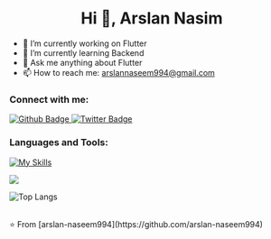  <h1 align="center">Hi 👋, Arslan Nasim </h1>

- 🔭 I’m currently working on Flutter
- 🌱 I’m currently learning Backend
- 💬 Ask me anything about Flutter 
- 📫 How to reach me: arslannaseem994@gmail.com

  
### Connect with me:
<div id="badges">
  <a href="https://github.com/arslan-naseem994">
    <img src="https://img.shields.io/badge/Github-white?style=for-the-badge&logo=Github&logoColor=black" alt="Github Badge"/>
  </a>
<!--   <a href="https://www.youtube.com/channel/UCzvRaprYPhvAplMK36Gu0kw">
    <img src="https://img.shields.io/badge/YouTube-red?style=for-the-badge&logo=youtube&logoColor=white" alt="Youtube Badge"/>
  </a> -->
<!--    <a href="https://www.instagram.com/axif_taj">
    <img src="https://img.shields.io/badge/Instagram-purple?style=for-the-badge&logo=instagram&logoColor=white" alt="Instagram Badge"/>
  </a> -->
<!--    <a href="https://fb.com/aaxiftaj">
    <img src="https://img.shields.io/badge/Facebook-blue?style=for-the-badge&logo=facebook&logoColor=white" alt="Facebook Badge"/>
  </a> -->
   <a href="https://twitter.com/arslan_nasim9">
    <img src="https://img.shields.io/badge/Twitter-blue?style=for-the-badge&logo=twitter&logoColor=white" alt="Twitter Badge"/>
  </a>
</div>

### Languages and Tools:
[![My Skills](https://skillicons.dev/icons?i=flutter,dart,firebase,github,git,postman,figma,xd&perline=5)](https://skillicons.dev)

![](https://github-readme-stats.vercel.app/api?username=arslan-naseem994&show_icons=true&theme=dark)

![Top Langs](https://github-readme-stats.vercel.app/api/top-langs/?username=arslan-naseem994&theme=dark)


<br>
⭐️ From [arslan-naseem994](https://github.com/arslan-naseem994)
